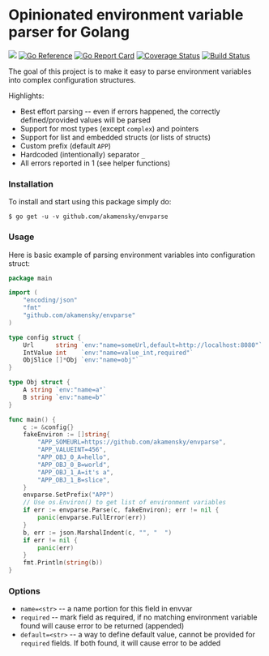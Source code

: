# Opinionated environment variable parser for Golang

[![](https://img.shields.io/static/v1?label=Sponsor&message=%E2%9D%A4&logo=GitHub&color=%23fe8e86)](https://github.com/sponsors/akamensky) [![Go Reference](https://pkg.go.dev/badge/github.com/akamensky/envparse.svg)](https://pkg.go.dev/github.com/akamensky/envparse) [![Go Report Card](https://goreportcard.com/badge/github.com/akamensky/envparse)](https://goreportcard.com/report/github.com/akamensky/envparse) [![Coverage Status](https://coveralls.io/repos/github/akamensky/envparse/badge.svg?branch=main)](https://coveralls.io/github/akamensky/envparse?branch=main) [![Build Status](https://travis-ci.org/akamensky/envparse.svg?branch=main)](https://travis-ci.org/akamensky/envparse)

The goal of this project is to make it easy to parse environment variables into complex configuration structures.

Highlights:
* Best effort parsing -- even if errors happened, the correctly defined/provided values will be parsed
* Support for most types (except `complex`) and pointers
* Support for list and embedded structs (or lists of structs)
* Custom prefix (default `APP`)
* Hardcoded (intentionally) separator `_`
* All errors reported in 1 (see helper functions)

### Installation

To install and start using this package simply do:

```
$ go get -u -v github.com/akamensky/envparse
```

### Usage

Here is basic example of parsing environment variables into configuration struct:

```go
package main

import (
	"encoding/json"
	"fmt"
	"github.com/akamensky/envparse"
)

type config struct {
	Url      string `env:"name=someUrl,default=http://localhost:8080"`
	IntValue int    `env:"name=value_int,required"`
	ObjSlice []*Obj `env:"name=obj"`
}

type Obj struct {
	A string `env:"name=a"`
	B string `env:"name=b"`
}

func main() {
	c := &config{}
	fakeEnviron := []string{
		"APP_SOMEURL=https://github.com/akamensky/envparse",
		"APP_VALUEINT=456",
		"APP_OBJ_0_A=hello",
		"APP_OBJ_0_B=world",
		"APP_OBJ_1_A=it's a",
		"APP_OBJ_1_B=slice",
    }
	envparse.SetPrefix("APP")
	// Use os.Environ() to get list of environment variables
	if err := envparse.Parse(c, fakeEnviron); err != nil {
		panic(envparse.FullError(err))
	}
	b, err := json.MarshalIndent(c, "", "  ")
	if err != nil {
		panic(err)
    }
	fmt.Println(string(b))
}
```

### Options

* `name=<str>` -- a name portion for this field in envvar
* `required` -- mark field as required, if no matching environment variable found will cause error to be returned (appended)
* `default=<str>` -- a way to define default value, cannot be provided for `required` fields. If both found, it will cause error to be added

